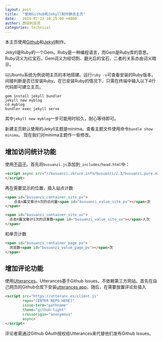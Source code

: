 ```yaml
---
layout: post
title:  "使用Github和Jekyll制作静态主页"
date:   2019-07-22 10:25:00 +0800
author: 西伯利亚虎
categories: technical
---
```

本主页使用[Github](https://github.com/)和[Jekyll](https://jekyllrb.com/)制作。

Jekyll是Ruby的一个Gem。Ruby是一种编程语言，而Gem是Ruby库的意思。Ruby词义为红宝石，Gem词义为经切割、磨光后的宝石，二者的关系亦由词义暗示。

以Ubuntu系统为例说明主页的本地搭建。运行`ruby -v`可查看安装的Ruby版本，间接判断是否已安装Ruby。在已安装Ruby的情况下，只需在终端中输入以下4行代码即可建立主页。
```
gem install jekyll bundler
jekyll new myblog
cd myblog
bundler exec jekyll serve
```
其中`jekyll new myblog`一步可能用时较久，耐心等待即可。

新建主页默认使用的Jekyll主题是minima。查看主题文件使用命令`bundle show minima`。
现在我们对minima主题作一些修改。

## 增加访问统计功能

使用[不蒜子](http://ibruce.info/2015/04/04/busuanzi/)。首先将`busuanzi.js`添加到`_includes/head.html`中：
```html
<script async src="//busuanzi.ibruce.info/busuanzi/2.3/busuanzi.pure.mini.js">
</script>
```
再在需要显示的位置，插入站点计数
```html
<span id="busuanzi_container_site_pv">
    点击n篇文章计n次的访问量<span id="busuanzi_value_site_pv"></span>次
</span>
```
```html
<span id="busuanzi_container_site_uv">
  点击n篇文章计1次的访客数<span id="busuanzi_value_site_uv"></span>人次
</span>
```
和单页计数
```html
<span id="busuanzi_container_page_pv">
  浏览数<span id="busuanzi_value_page_pv"></span>次
</span>
```

## 增加评论功能
使用[Utterances](https://utteranc.es/)。Utterances基于Github Issues，不依赖第三方网站。首先在自己网页的Github仓库下安装[utterances app](https://github.com/apps/utterances)，随后，在需要放置评论处插入
```html
<script src="https://utteranc.es/client.js"
        repo="[ENTER REPO HERE]"
        issue-term="pathname"
        theme="github-light"
        crossorigin="anonymous"
        async>
</script>
```
评论者需通过Github OAuth授权给Utterances来代替他们发布Github Issues。
